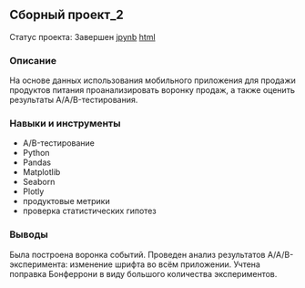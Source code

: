 ## Сборный проект_2
Статус проекта: Завершен
[jpynb](https://github.com/ekaterina-tkachenko/Yandex_Projects/blob/main/Prefab%20project_2/prefab%20project_2_Tkachenko.ipynb)
[html]()

### Описание
На основе данных использования мобильного приложения для продажи продуктов питания проанализировать воронку продаж, 
а также оценить результаты A/A/B-тестирования. 
### Навыки и инструменты 
- A/B-тестирование
- Python
- Pandas
- Matplotlib
- Seaborn
- Plotly
- продуктовые метрики
- проверка статистических гипотез

### Выводы
Была построена воронка событий. Проведен анализ результатов A/A/B-эксперимента: изменение шрифта во всём приложении. 
Учтена поправка Бонферрони в виду большого количества экспериментов. 

